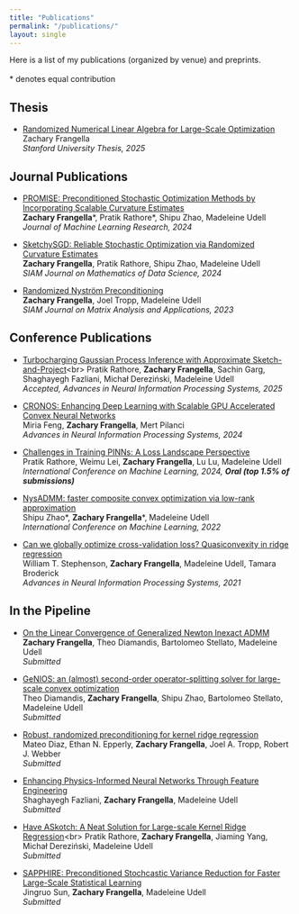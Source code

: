 ```yaml
---
title: "Publications"
permalink: "/publications/"
layout: single
---
```

Here is a list of my publications (organized by venue) and preprints. <br>
<br>
\* denotes equal contribution

## Thesis
- [Randomized Numerical Linear Algebra for Large-Scale Optimization](https://github.com/zfrangella/zfrangella.github.io/files/thesis.pdf)<br>
  Zachary Frangella <br>
 _Stanford University Thesis, 2025_

## Journal Publications
- [PROMISE: Preconditioned Stochastic Optimization Methods by Incorporating Scalable Curvature Estimates](https://jmlr.org/papers/v25/23-1187.html)<br>
**Zachary Frangella**\*, Pratik Rathore\*, Shipu Zhao, Madeleine Udell<br>
_Journal of Machine Learning Research, 2024_

- [SketchySGD: Reliable Stochastic Optimization via Randomized Curvature Estimates](https://epubs.siam.org/doi/10.1137/23M1575330)<br>
  **Zachary Frangella**, Pratik Rathore, Shipu Zhao, Madeleine Udell<br>
  _SIAM Journal on Mathematics of Data Science, 2024_

- [Randomized Nyström Preconditioning](https://epubs.siam.org/doi/10.1137/21M1466244)<br>
  **Zachary Frangella**, Joel Tropp, Madeleine Udell<br>
  _SIAM Journal on Matrix Analysis and Applications, 2023_

## Conference Publications
- [Turbocharging Gaussian Process Inference with Approximate Sketch-and-Project](https://arxiv.org/pdf/2505.13723?)<br>
 Pratik Rathore, **Zachary Frangella**, Sachin Garg, Shaghayegh Fazliani, Michał Dereziński, Madeleine Udell<br>
 _Accepted, Advances in Neural Information Processing Systems, 2025_

- [CRONOS: Enhancing Deep Learning with Scalable GPU Accelerated Convex Neural Networks](https://openreview.net/pdf?id=YfLzYczAo3)<br>
  Miria Feng, **Zachary Frangella**, Mert Pilanci<br>
  _Advances in Neural Information Processing Systems, 2024_
  
- [Challenges in Training PINNs: A Loss Landscape Perspective](https://proceedings.mlr.press/v235/rathore24a.html)<br>
  Pratik Rathore, Weimu Lei, **Zachary Frangella**, Lu Lu, Madeleine Udell<br>
  _International Conference on Machine Learning, 2024, **Oral (top 1.5% of submissions)**_

- [NysADMM: faster composite convex optimization via low-rank approximation](https://proceedings.mlr.press/v162/zhao22a.html)<br>
  Shipu Zhao\*, **Zachary Frangella**\*, Madeleine Udell<br>
  _International Conference on Machine Learning, 2022_

- [Can we globally optimize cross-validation loss? Quasiconvexity in ridge regression](https://proceedings.neurips.cc/paper/2021/file/cc298d5bc587e1b650f80e10449ee9d5-Paper.pdf)<br>
William T. Stephenson, **Zachary Frangella**, Madeleine Udell, Tamara Broderick<br>
  _Advances in Neural Information Processing Systems, 2021_

## In the Pipeline
- [On the Linear Convergence of Generalized Newton Inexact ADMM](https://arxiv.org/pdf/2302.03863)<br>
  **Zachary Frangella**, Theo Diamandis, Bartolomeo Stellato, Madeleine Udell<br>
  _Submitted_

- [GeNIOS: an (almost) second-order operator-splitting solver for large-scale convex optimization](https://arxiv.org/pdf/2310.08333)<br>
Theo Diamandis, **Zachary Frangella**, Shipu Zhao, Bartolomeo Stellato, Madeleine Udell<br>
  _Submitted_

- [Robust, randomized preconditioning for kernel ridge regression](https://arxiv.org/pdf/2304.12465)<br>
  Mateo Diaz, Ethan N. Epperly, **Zachary Frangella**, Joel A. Tropp, Robert J. Webber<br>
  _Submitted_

- [Enhancing Physics-Informed Neural Networks Through Feature Engineering](https://arxiv.org/pdf/2502.07209)<br>
  Shaghayegh Fazliani, **Zachary Frangella**, Madeleine Udell<br>
  _Submitted_

- [Have ASkotch: A Neat Solution for Large-scale Kernel Ridge Regression](https://arxiv.org/pdf/2407.10070?)<br>
Pratik Rathore, **Zachary Frangella**, Jiaming Yang, Michał Dereziński, Madeleine Udell<br>
  _Submitted_

- [SAPPHIRE: Preconditioned Stochcastic Variance Reduction for Faster Large-Scale Statistical Learning](https://github.com/zfrangella/zfrangella.github.io/files/SAPPHIRE.pdf)<br>
 Jingruo Sun, **Zachary Frangella**, Madeleine Udell<br>
 _Submitted_
